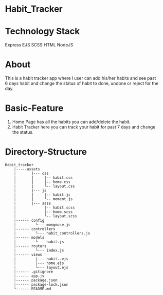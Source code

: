 # Habit_Tracker

# Technology Stack
Express
EJS
SCSS
HTML
NodeJS

# About
This is a habit tracker app where I user can add his/her habits and see past 6 days habit and change the status of habit to done, undone or reject for the day.

# Basic-Feature
1. Home Page has all the habits you can add/delete the habit.
2. Habit Tracker here you can track your habit for past 7 days and change the status.

# Directory-Structure
```
Habit_tracker
    |-----assets
    |       |--- css
    |       |     |-- habit.css
    |       |     |-- home.css
    |       |     └-- layout.css
    |       |--- js
    |       |     |-- habit.js
    |       |     └-- moment.js
    |       |--- sass
    |             |-- habit.scss
    |             |-- home.scss
    |             └-- layout.scss
    |------ config
    |         └--- mongoose.js
    |------ controllers
    |         └--- habit_controllers.js
    |------ models
    |         └--- habit.js
    |------ routers
    |         └--- index.js
    |------ views
    |         |--- habit..ejs
    |         |--- home.ejs
    |         └--- layout.ejs
    |------ .gitignore
    |------ app.js
    |------ package.json
    |------ package-lock.json
    └------ README.md
```
